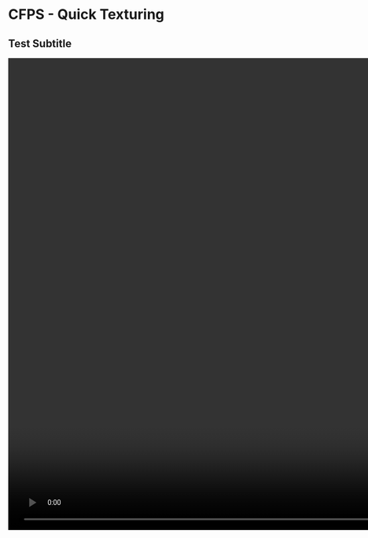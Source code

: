 # CFPS - Quick Texturing

## Test Subtitle

<video src='https://github.com/you-re/portfolio-2024/blob/main/CFPS%20-%20Quick%20Texturing/CFPS%20-%20Quick%20Texturing.mp4' width=1920/>

For the CFPS (Cyber First Person Shooter) project, I was tasked with developing a workflow to streamline the customization of 3D gun models using user-provided images. I created a Python script within Blender that reads an image from the user's drive, extracts colors with the extcolors library, and applies these colors to the gun's materials.

A major challenge was ensuring accurate color representation, as the extracted colors were in a linear format. To resolve this, I wrote a function to convert them back to sRGB. The script was designed to apply the most prominent color (typically the background) to the base material, ensuring a seamless blend with the image on the gun surface. Additionally, the PBR textures were created in Substance Designer to allow for easy recoloring within Blender.

### Tools Used: Blender (Python scripting), Python (extcolors library), Substance Designer

